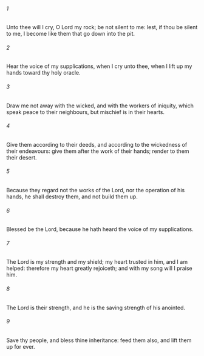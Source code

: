 ###### 1
Unto thee will I cry, O Lord my rock; be not silent to me: lest, if thou be silent to me, I become like them that go down into the pit.

###### 2
Hear the voice of my supplications, when I cry unto thee, when I lift up my hands toward thy holy oracle.

###### 3
Draw me not away with the wicked, and with the workers of iniquity, which speak peace to their neighbours, but mischief is in their hearts.

###### 4
Give them according to their deeds, and according to the wickedness of their endeavours: give them after the work of their hands; render to them their desert.

###### 5
Because they regard not the works of the Lord, nor the operation of his hands, he shall destroy them, and not build them up.

###### 6
Blessed be the Lord, because he hath heard the voice of my supplications.

###### 7
The Lord is my strength and my shield; my heart trusted in him, and I am helped: therefore my heart greatly rejoiceth; and with my song will I praise him.

###### 8
The Lord is their strength, and he is the saving strength of his anointed.

###### 9
Save thy people, and bless thine inheritance: feed them also, and lift them up for ever.

